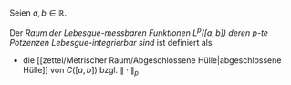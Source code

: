 Seien $a, b \in \mathbb{R}$.

Der *Raum der Lebesgue-messbaren Funktionen $L^p([a, b])$ deren $p$-te Potzenzen Lebesgue-integrierbar sind* ist definiert als
- die [[zettel/Metrischer Raum/Abgeschlossene Hülle|abgeschlossene Hülle]] von $C([a, b])$ bzgl. $\| \cdot \|_p$